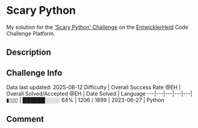 # Scary Python

My solution for the ['Scary Python' Challenge](https://platform.entwicklerheld.de/challenge/scary-python?technology=Python) on the [EntwicklerHeld](https://platform.entwicklerheld.de/) Code Challenge Platform.

## Description


## Challenge Info
Data last updated: 2025-08-12
Difficulty | Overall Success Rate @EH | Overall Solved/Accepted @EH | Date Solved | Language
---|---|---|---|---|
▮▯▯▯ | ██████░░░░ 64% | 1206 / 1899 | 2023-06-27 | Python

## Comment
